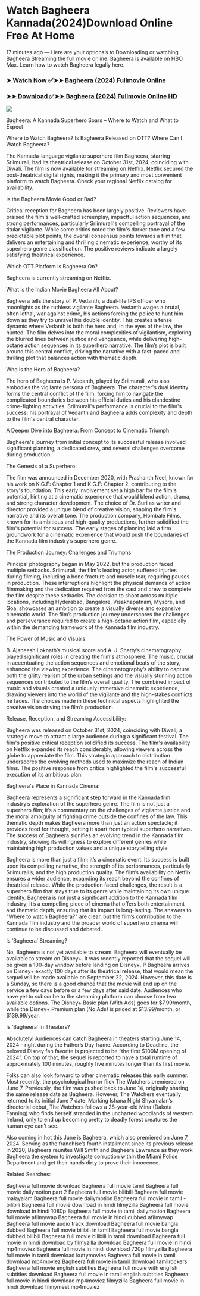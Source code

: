 # Watch Bagheera Kannada(2024)Download Online Free At Home

17 minutes ago — Here are your options’s to Downloading or watching Bagheera Streaming the full movie online. Bagheera is available on HBO Max. Learn how to watch Bagheera legally here.


### [➤ Watch Now ✅➤➤ Bagheera (2024) Fullmovie Online](https://yeshq.biz/en/movie/777292?github)

### [➤➤ Download ✅➤➤ Bagheera (2024) Fullmovie Online HD](https://yeshq.biz/en/movie/777292?github)

<p dir="auto"><a href="https://yeshq.biz/en/movie/777292?github" title="PLAY NOW" rel="nofollow"><img src="https://i.imgur.com/jhNGoEt.gif" style="max-width: 100%;"></a></p>

Bagheera: A Kannada Superhero Soars – Where to Watch and What to Expect

Where to Watch Bagheera? Is Bagheera Released on OTT? Where Can I Watch Bagheera?

The Kannada-language vigilante superhero film Bagheera, starring Sriimurali, had its theatrical release on October 31st, 2024, coinciding with Diwali. The film is now available for streaming on Netflix. Netflix secured the post-theatrical digital rights, making it the primary and most convenient platform to watch Bagheera. Check your regional Netflix catalog for availability.

Is the Bagheera Movie Good or Bad?

Critical reception for Bagheera has been largely positive. Reviewers have praised the film's well-crafted screenplay, impactful action sequences, and strong performances, particularly Sriimurali's compelling portrayal of the titular vigilante. While some critics noted the film's darker tone and a few predictable plot points, the overall consensus points towards a film that delivers an entertaining and thrilling cinematic experience, worthy of its superhero genre classification. The positive reviews indicate a largely satisfying theatrical experience.

Which OTT Platform is Bagheera On?

Bagheera is currently streaming on Netflix.

What is the Indian Movie Bagheera All About?

Bagheera tells the story of P. Vedanth, a dual-life IPS officer who moonlights as the ruthless vigilante Bagheera. Vedanth wages a brutal, often lethal, war against crime, his actions forcing the police to hunt him down as they try to unravel his double identity. This creates a tense dynamic where Vedanth is both the hero and, in the eyes of the law, the hunted. The film delves into the moral complexities of vigilantism, exploring the blurred lines between justice and vengeance, while delivering high-octane action sequences in its superhero narrative. The film’s plot is built around this central conflict, driving the narrative with a fast-paced and thrilling plot that balances action with thematic depth.

Who is the Hero of Bagheera?

The hero of Bagheera is P. Vedanth, played by Sriimurali, who also embodies the vigilante persona of Bagheera. The character's dual identity forms the central conflict of the film, forcing him to navigate the complicated boundaries between his official duties and his clandestine crime-fighting activities. Sriimurali's performance is crucial to the film's success; his portrayal of Vedanth and Bagheera adds complexity and depth to the film's central character.

A Deeper Dive into Bagheera: From Concept to Cinematic Triumph

Bagheera's journey from initial concept to its successful release involved significant planning, a dedicated crew, and several challenges overcome during production.

The Genesis of a Superhero:

The film was announced in December 2020, with Prashanth Neel, known for his work on K.G.F: Chapter 1 and K.G.F: Chapter 2, contributing to the story's foundation. This early involvement set a high bar for the film's potential, hinting at a cinematic experience that would blend action, drama, and strong character development. The choice of Dr. Suri as writer and director provided a unique blend of creative vision, shaping the film's narrative and its overall tone. The production company, Hombale Films, known for its ambitious and high-quality productions, further solidified the film's potential for success. The early stages of planning laid a firm groundwork for a cinematic experience that would push the boundaries of the Kannada film industry’s superhero genre.

The Production Journey: Challenges and Triumphs

Principal photography began in May 2022, but the production faced multiple setbacks. Sriimurali, the film's leading actor, suffered injuries during filming, including a bone fracture and muscle tear, requiring pauses in production. These interruptions highlight the physical demands of action filmmaking and the dedication required from the cast and crew to complete the film despite these setbacks. The decision to shoot across multiple locations, including Hyderabad, Bangalore, Visakhapatnam, Mysore, and Goa, showcases an ambition to create a visually diverse and expansive cinematic world. The film’s production journey underscores the challenges and perseverance required to create a high-octane action film, especially within the demanding framework of the Kannada film industry.

The Power of Music and Visuals:

B. Ajaneesh Loknath’s musical score and A. J. Shetty’s cinematography played significant roles in creating the film's atmosphere. The music, crucial in accentuating the action sequences and emotional beats of the story, enhanced the viewing experience. The cinematography’s ability to capture both the gritty realism of the urban settings and the visually stunning action sequences contributed to the film’s overall quality. The combined impact of music and visuals created a uniquely immersive cinematic experience, drawing viewers into the world of the vigilante and the high-stakes conflicts he faces. The choices made in these technical aspects highlighted the creative vision driving the film’s production.

Release, Reception, and Streaming Accessibility:

Bagheera was released on October 31st, 2024, coinciding with Diwali, a strategic move to attract a large audience during a significant festival. The film's positive critical reception solidified its success. The film's availability on Netflix expanded its reach considerably, allowing viewers across the globe to appreciate the film. This strategic approach to distribution underscores the evolving methods used to maximize the reach of Indian films. The positive response from critics highlighted the film's successful execution of its ambitious plan.

Bagheera's Place in Kannada Cinema:

Bagheera represents a significant step forward in the Kannada film industry’s exploration of the superhero genre. The film is not just a superhero film; it’s a commentary on the challenges of vigilante justice and the moral ambiguity of fighting crime outside the confines of the law. This thematic depth makes Bagheera more than just an action spectacle; it provides food for thought, setting it apart from typical superhero narratives. The success of Bagheera signifies an evolving trend in the Kannada film industry, showing its willingness to explore different genres while maintaining high production values and a unique storytelling style.


Bagheera is more than just a film; it’s a cinematic event. Its success is built upon its compelling narrative, the strength of its performances, particularly Sriimurali’s, and the high production quality. The film’s availability on Netflix ensures a wider audience, expanding its reach beyond the confines of theatrical release. While the production faced challenges, the result is a superhero film that stays true to its genre while maintaining its own unique identity. Bagheera is not just a significant addition to the Kannada film industry; it’s a compelling piece of cinema that offers both entertainment and thematic depth, ensuring that its impact is long-lasting. The answers to "Where to watch Bagheera?" are clear, but the film’s contribution to the Kannada film industry and the broader world of superhero cinema will continue to be discussed and debated.

Is ‘Bagheera’ Streaming?

No, Bagheera is not yet available to stream. Bagheera will eventually be available to stream on Disney+. It was recently reported that the sequel will be given a 100-day window before landing on Disney+. If Bagheera arrives on Disney+ exactly 100 days after its theatrical release, that would mean the sequel will be made available on September 22, 2024. However, this date is a Sunday, so there is a good chance that the movie will end up on the service a few days before or a few days after said date. Audiences who have yet to subscribe to the streaming platform can choose from two available options. The Disney+ Basic plan (With Ads) goes for $7.99/month, while the Disney+ Premium plan (No Ads) is priced at $13.99/month, or $139.99/year.

Is ‘Bagheera’ In Theaters?

Absolutely! Audiences can catch Bagheera in theaters starting June 14, 2024 - right during the Father’s Day frame. According to Deadline, the beloved Disney fan favorite is projected to be “the first $100M opening of 2024”. On top of that, the sequel is reported to have a total runtime of approximately 100 minutes, roughly five minutes longer than its first movie.

Folks can also look forward to other cinematic releases this early summer. Most recently, the psychological horror flick The Watchers premiered on June 7. Previously, the film was pushed back to June 14, originally sharing the same release date as Bagheera. However, The Watchers eventually returned to its initial June 7 date. Marking Ishana Night Shyamalan’s directorial debut, The Watchers follows a 28-year-old Mina (Dakota Fanning) who finds herself stranded in the uncharted woodlands of western Ireland, only to end up becoming pretty to deadly forest creatures the human eye can’t see.

Also coming in hot this June is Bagheera, which also premiered on June 7, 2024. Serving as the franchise’s fourth installment since its previous release in 2020, Bagheera reunites Will Smith and Bagheera Lawrence as they work Bagheera the system to investigate corruption within the Miami Police Department and get their hands dirty to prove their innocence.


Related Searches:

Bagheera full movie download
Bagheera full movie tamil
Bagheera full movie dailymotion part 2
Bagheera full movie bilibili
Bagheera full movie malayalam
Bagheera full movie dailymotion
Bagheera full movie in tamil - bilibili
Bagheera full movie download in hindi filmyzilla
Bagheera full movie download in hindi 1080p
Bagheera full movie in tamil dailymotion
Bagheera full movie afilmywap
Bagheera full movie in hindi dubbed afilmywap
Bagheera full movie audio track download
Bagheera full movie bangla dubbed
Bagheera full movie bilibili in tamil
Bagheera full movie bangla dubbed bilibili
Bagheera full movie bilibili in tamil download
Bagheera full movie in hindi download by filmyzilla
download Bagheera full movie in hindi mp4moviez
Bagheera full movie in hindi download 720p filmyzilla
Bagheera full movie in tamil download kuttymovies
Bagheera full movie in tamil download mp4moviez
Bagheera full movie in tamil download tamilrockers
Bagheera full movie english subtitles
Bagheera full movie with english subtitles download
Bagheera full movie in tamil english subtitles
Bagheera full movie in hindi download mp4moviez filmyzilla
Bagheera full movie in hindi download filmymeet mp4moviez
